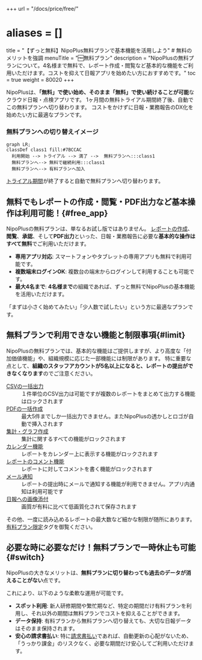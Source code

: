 +++
url = "/docs/price/free/"
# aliases = []
title = "【ずっと無料】NipoPlus無料プランで基本機能を活用しよう" # 無料のメリットを強調
menuTitle = "🆓無料プラン"
description = "NipoPlusの無料プランについて。4名様まで無料で、レポート作成・閲覧など基本的な機能をご利用いただけます。コストを抑えて日報アプリを始めたい方におすすめです。"
toc = true
weight = 80020
+++

NipoPlusは、**「無料」で使い始め、そのまま「無料」で使い続けることが可能**なクラウド日報・点検アプリです。
1ヶ月間の無料トライアル期間終了後、自動でこの無料プランへ切り替わります。
コストをかけずに日報・業務報告のDX化を始めたい方に最適なプランです。

### 無料プランへの切り替えイメージ

```kroki {type=mermaid}
graph LR;
classDef class1 fill:#7BCCAC
  利用開始 --> トライアル --> 満了 -->  無料プランへ:::class1
  無料プランへ--> 無料で継続利用:::class1
  無料プランへ--> 有料プランへ加入
```

[トライアル期間](/docs/price/#trial)が終了すると自動で無料プランへ切り替わります。

## 無料でもレポートの作成・閲覧・PDF出力など基本操作は利用可能！{#free_app}

NipoPlusの無料プランは、単なるお試し版ではありません。
[レポートの作成](/docs/manual/write-report/write/)、**閲覧**、**承認**、そして**PDF出力**といった、日報・業務報告に必要な**基本的な操作はすべて無料**でご利用いただけます。

- **専用アプリ対応**: スマートフォンやタブレットの専用アプリも無料で利用可能です。
- **複数端末ログインOK**: 複数台の端末からログインして利用することも可能です。
- **最大4名まで**: **4名様まで**の組織であれば、ずっと無料でNipoPlusの基本機能を活用いただけます。

「まずは小さく始めてみたい」「少人数で試したい」という方に最適なプランです。

## 無料プランで利用できない機能と制限事項{#limit}

NipoPlusの無料プランでは、基本的な機能はご提供しますが、より高度な「付加価値機能」や、組織規模に応じた一部機能には制限があります。
特に重要な点として、**組織のスタッフアカウントが5名以上になると、レポートの提出ができなくなります**のでご注意ください。

<dl class="basic">
<dt><a href="/docs/manual/analytics/csv/">CSVの一括出力</a></dt>
<dd>１件単位のCSV出力は可能ですが複数のレポートをまとめて出力する機能はロックされます</dd>
<dt><a href="/docs/manual/pdf/pdfbatch/">PDFの一括作成</a></dt>
<dd>最大5件までしか一括出力できません。またNipoPlusの透かしとロゴが自動で挿入されます</dd>
<dt><a href="/docs/manual/analytics/_about/">集計・グラフ作成</a></dt>
<dd>集計に関するすべての機能がロックされます</dd>
<dt><a href="/docs/manual/calendar/_about/">カレンダー機能</a></dt>
<dd>レポートをカレンダー上に表示する機能がロックされます</dd>
<dt><a href="/docs/manual/read-report/state/#comment">レポートのコメント機能</a></dt>
<dd>レポートに対してコメントを書く機能がロックされます</dd>
<dt><a href="/docs/manual/utils/notice/#email">メール通知</a></dt>
<dd>レポートの提出時にメールで通知する機能が利用できません。アプリ内通知は利用可能です</dd>
<dt><a href="/docs/manual/write-report/parts/#picture">日報への画像添付</a></dt>
<dd>画質が有料に比べて低画質化されて保存されます</dd>
</dl>

その他、一度に読み込めるレポートの最大数など細かな制限が随所にあります。[有料プラン限定](/tags/有料プラン限定/)タグを御覧ください。

## 必要な時に必要なだけ！無料プランで一時休止も可能{#switch}

NipoPlusの大きなメリットは、**無料プランに切り替わっても過去のデータが消えることがない**点です。

これにより、以下のような柔軟な運用が可能です。

- **スポット利用**: 新人研修期間や繁忙期など、特定の期間だけ有料プランを利用し、それ以外の期間は無料プランでコストを抑えることができます。
- **データ保持**: 有料プランから無料プランへ切り替えても、大切な日報データはそのまま保持されます。
- **安心の請求書払い**: 特に[請求書払い](/docs/price/invoice/)であれば、自動更新の心配がないため、「うっかり課金」のリスクなく、必要な期間だけ安心してご利用いただけます。
